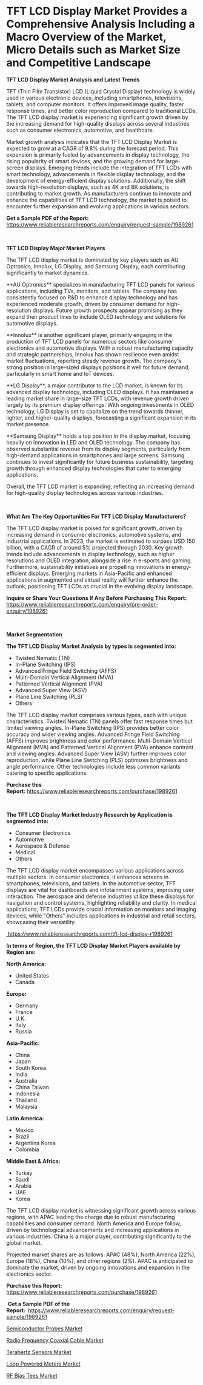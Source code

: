 <p><h1>TFT LCD Display Market Provides a Comprehensive Analysis Including a Macro Overview of the Market, Micro Details such as Market Size and Competitive Landscape</h1></p><p><strong>TFT LCD Display Market Analysis and Latest Trends</strong></p>
<p><p>TFT (Thin Film Transistor) LCD (Liquid Crystal Display) technology is widely used in various electronic devices, including smartphones, televisions, tablets, and computer monitors. It offers improved image quality, faster response times, and better color reproduction compared to traditional LCDs. The TFT LCD display market is experiencing significant growth driven by the increasing demand for high-quality displays across several industries such as consumer electronics, automotive, and healthcare.</p><p>Market growth analysis indicates that the TFT LCD Display Market is expected to grow at a CAGR of 9.8% during the forecast period. This expansion is primarily fueled by advancements in display technology, the rising popularity of smart devices, and the growing demand for large-screen displays. Emerging trends include the integration of TFT LCDs with smart technology, advancements in flexible display technology, and the development of energy-efficient display solutions. Additionally, the shift towards high-resolution displays, such as 4K and 8K solutions, is contributing to market growth. As manufacturers continue to innovate and enhance the capabilities of TFT LCD technology, the market is poised to encounter further expansion and evolving applications in various sectors.</p></p>
<p><strong>Get a Sample PDF of the Report:&nbsp;</strong> <a href="https://www.reliableresearchreports.com/enquiry/request-sample/1989261?utm_campaign=13&utm_medium=2&utm_source=Github&utm_content=ia&utm_term=11022025&utm_id=tft-lcd-display">https://www.reliableresearchreports.com/enquiry/request-sample/1989261</a></p>
<p>&nbsp;</p>
<p><strong>TFT LCD Display Major Market Players</strong></p>
<p><p>The TFT LCD display market is dominated by key players such as AU Optronics, Innolux, LG Display, and Samsung Display, each contributing significantly to market dynamics.</p><p>**AU Optronics** specializes in manufacturing TFT LCD panels for various applications, including TVs, monitors, and tablets. The company has consistently focused on R&D to enhance display technology and has experienced moderate growth, driven by consumer demand for high-resolution displays. Future growth prospects appear promising as they expand their product lines to include OLED technology and solutions for automotive displays.</p><p>**Innolux** is another significant player, primarily engaging in the production of TFT LCD panels for numerous sectors like consumer electronics and automotive displays. With a robust manufacturing capacity and strategic partnerships, Innolux has shown resilience even amidst market fluctuations, reporting steady revenue growth. The company's strong position in large-sized displays positions it well for future demand, particularly in smart home and IoT devices.</p><p>**LG Display**, a major contributor to the LCD market, is known for its advanced display technology, including OLED displays. It has maintained a leading market share in large-size TFT LCDs, with revenue growth driven largely by its premium display offerings. With ongoing investments in OLED technology, LG Display is set to capitalize on the trend towards thinner, lighter, and higher-quality displays, forecasting a significant expansion in its market presence.</p><p>**Samsung Display** holds a top position in the display market, focusing heavily on innovation in LED and OLED technology. The company has observed substantial revenue from its display segments, particularly from high-demand applications in smartphones and large screens. Samsung continues to invest significantly for future business sustainability, targeting growth through enhanced display technologies that cater to emerging applications.</p><p>Overall, the TFT LCD market is expanding, reflecting an increasing demand for high-quality display technologies across various industries.</p></p>
<p>&nbsp;</p>
<p><strong>What Are The Key Opportunities For TFT LCD Display Manufacturers?</strong></p>
<p><p>The TFT LCD display market is poised for significant growth, driven by increasing demand in consumer electronics, automotive systems, and industrial applications. In 2023, the market is estimated to surpass USD 150 billion, with a CAGR of around 5% projected through 2030. Key growth trends include advancements in display technology, such as higher resolutions and OLED integration, alongside a rise in e-sports and gaming. Furthermore, sustainability initiatives are propelling innovations in energy-efficient displays. Emerging markets in Asia-Pacific and enhanced applications in augmented and virtual reality will further enhance the outlook, positioning TFT LCDs as crucial in the evolving display landscape.</p></p>
<p><strong>Inquire or Share Your Questions If Any Before Purchasing This Report:</strong> <a href="https://www.reliableresearchreports.com/enquiry/pre-order-enquiry/1989261?utm_campaign=13&utm_medium=2&utm_source=Github&utm_content=ia&utm_term=11022025&utm_id=tft-lcd-display">https://www.reliableresearchreports.com/enquiry/pre-order-enquiry/1989261</a></p>
<p>&nbsp;</p>
<p><strong>Market Segmentation</strong></p>
<p><strong>The TFT LCD Display Market Analysis by types is segmented into:</strong></p>
<p><ul><li>Twisted Nematic (TN)</li><li>In-Plane Switching (IPS)</li><li>Advanced Fringe Field Switching (AFFS)</li><li>Multi-Domain Vertical Alignment (MVA)</li><li>Patterned Vertical Alignment (PVA)</li><li>Advanced Super View (ASV)</li><li>Plane Line Switching (PLS)</li><li>Others</li></ul></p>
<p><p>The TFT LCD display market comprises various types, each with unique characteristics. Twisted Nematic (TN) panels offer fast response times but limited viewing angles. In-Plane Switching (IPS) provides better color accuracy and wider viewing angles. Advanced Fringe Field Switching (AFFS) improves brightness and color performance. Multi-Domain Vertical Alignment (MVA) and Patterned Vertical Alignment (PVA) enhance contrast and viewing angles. Advanced Super View (ASV) further improves color reproduction, while Plane Line Switching (PLS) optimizes brightness and angle performance. Other technologies include less common variants catering to specific applications.</p></p>
<p><strong>Purchase this Report:&nbsp;</strong><a href="https://www.reliableresearchreports.com/purchase/1989261?utm_campaign=13&utm_medium=2&utm_source=Github&utm_content=ia&utm_term=11022025&utm_id=tft-lcd-display">https://www.reliableresearchreports.com/purchase/1989261</a></p>
<p>&nbsp;</p>
<p><strong>The TFT LCD Display Market Industry Research by Application is segmented into:</strong></p>
<p><ul><li>Consumer Electronics</li><li>Automotive</li><li>Aerospace & Defense</li><li>Medical</li><li>Others</li></ul></p>
<p><p>The TFT LCD display market encompasses various applications across multiple sectors. In consumer electronics, it enhances screens in smartphones, televisions, and tablets. In the automotive sector, TFT displays are vital for dashboards and infotainment systems, improving user interaction. The aerospace and defense industries utilize these displays for navigation and control systems, highlighting reliability and clarity. In medical applications, TFT LCDs provide crucial information on monitors and imaging devices, while "Others" includes applications in industrial and retail sectors, showcasing their versatility.</p></p>
<p><a href="https://www.reliableresearchreports.com/tft-lcd-display-r1989261?utm_campaign=13&utm_medium=2&utm_source=Github&utm_content=ia&utm_term=11022025&utm_id=tft-lcd-display">&nbsp;https://www.reliableresearchreports.com/tft-lcd-display-r1989261</a></p>
<p><strong>In terms of Region, the TFT LCD Display Market Players available by Region are:</strong></p>
<p>
    <p> <strong> North America: </strong>
        <ul>
            <li>United States</li>
            <li>Canada</li>
        </ul>
        </p> 
    <p> <strong> Europe: </strong>
        <ul>
            <li>Germany</li>
            <li>France</li>
            <li>U.K.</li>
            <li>Italy</li>
            <li>Russia</li>
        </ul>
        </p> 
    <p> <strong> Asia-Pacific: </strong>
        <ul>
            <li>China</li>
            <li>Japan</li>
            <li>South Korea</li>
            <li>India</li>
            <li>Australia</li>
            <li>China Taiwan</li>
            <li>Indonesia</li>
            <li>Thailand</li>
            <li>Malaysia</li>
        </ul>
        </p> 
    <p> <strong> Latin America: </strong>
        <ul>
            <li>Mexico</li>
            <li>Brazil</li>
            <li>Argentina Korea</li>
            <li>Colombia</li>
        </ul>
        </p> 
    <p> <strong> Middle East & Africa: </strong>
        <ul>
            <li>Turkey</li>
            <li>Saudi</li>
            <li>Arabia</li>
            <li>UAE</li>
            <li>Korea</li>
        </ul>
    </p>
    </p>
<p><p>The TFT LCD display market is witnessing significant growth across various regions, with APAC leading the charge due to robust manufacturing capabilities and consumer demand. North America and Europe follow, driven by technological advancements and increasing applications in various industries. China is a major player, contributing significantly to the global market. </p><p>Projected market shares are as follows: APAC (48%), North America (22%), Europe (18%), China (10%), and other regions (2%). APAC is anticipated to dominate the market, driven by ongoing innovations and expansion in the electronics sector.</p></p>
<p><strong>Purchase this Report: </strong><a href="https://www.reliableresearchreports.com/purchase/1989261?utm_campaign=13&utm_medium=2&utm_source=Github&utm_content=ia&utm_term=11022025&utm_id=tft-lcd-display">https://www.reliableresearchreports.com/purchase/1989261</a></p>
<p>&nbsp;<strong>Get a Sample PDF of the Report:&nbsp;&nbsp;</strong><a href="https://www.reliableresearchreports.com/enquiry/request-sample/1989261?utm_campaign=13&utm_medium=2&utm_source=Github&utm_content=ia&utm_term=11022025&utm_id=tft-lcd-display">https://www.reliableresearchreports.com/enquiry/request-sample/1989261</a></p>
<p><strong></strong></p>
<p><p><a href="https://github.com/popupioo/Market-Research-Report-List-1/blob/main/semiconductor-probes-market.md?utm_campaign=13&utm_medium=2&utm_source=Github&utm_content=ia&utm_term=11022025&utm_id=tft-lcd-display">Semiconductor Probes Market</a></p><p><a href="https://github.com/abantolemox08/Market-Research-Report-List-1/blob/main/radio-frequency-coaxial-cable-market.md?utm_campaign=13&utm_medium=2&utm_source=Github&utm_content=ia&utm_term=11022025&utm_id=tft-lcd-display">Radio Frequency Coaxial Cable Market</a></p><p><a href="https://github.com/ahmalaloanne/Market-Research-Report-List-1/blob/main/terahertz-sensors-market.md?utm_campaign=13&utm_medium=2&utm_source=Github&utm_content=ia&utm_term=11022025&utm_id=tft-lcd-display">Terahertz Sensors Market</a></p><p><a href="https://github.com/peddicehle/Market-Research-Report-List-1/blob/main/loop-powered-meters-market.md?utm_campaign=13&utm_medium=2&utm_source=Github&utm_content=ia&utm_term=11022025&utm_id=tft-lcd-display">Loop Powered Meters Market</a></p><p><a href="https://github.com/briandahm87/Market-Research-Report-List-1/blob/main/rf-bias-tees-market.md?utm_campaign=13&utm_medium=2&utm_source=Github&utm_content=ia&utm_term=11022025&utm_id=tft-lcd-display">RF Bias Tees Market</a></p></p>